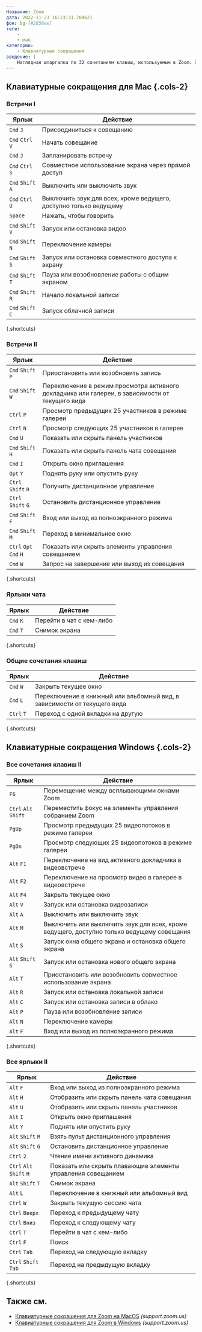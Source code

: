 ```yaml
---
Название: Zoom
дата: 2022-11-23 16:23:31.704621
фон: bg-[#2858ee]
теги:
    -
    - мак
категории:
    - Клавиатурные сокращения
введение: |
    Наглядная шпаргалка по 32 сочетаниям клавиш, используемым в Zoom. Эти сочетания клавиш предназначены для MacOS, для Windows посетите /zoom-windows.
---
```




Клавиатурные сокращения для Mac {.cols-2}
------------------



### Встречи I

Ярлык | Действие
---|---
`Cmd` `J` | Присоединиться к совещанию
`Cmd` `Ctrl` `V` | Начать совещание
`Cmd` `J` | Запланировать встречу
`Cmd` `Ctrl` `S` | Совместное использование экрана через прямой доступ
`Cmd` `Shift` `A` | Выключить или выключить звук
`Cmd` `Ctrl` `U` | Выключить звук для всех, кроме ведущего, доступно только ведущему
`Space` | Нажать, чтобы говорить
`Cmd` `Shift` `V` | Запуск или остановка видео
`Cmd` `Shift` `N` | Переключение камеры
`Cmd` `Shift` `S` | Запуск или остановка совместного доступа к экрану
`Cmd` `Shift` `T` | Пауза или возобновление работы с общим экраном
`Cmd` `Shift` `R` | Начало локальной записи
`Cmd` `Shift` `C` | Запуск облачной записи
{.shortcuts}




### Встречи II

Ярлык | Действие
---|---
`Cmd` `Shift` `P` | Приостановить или возобновить запись
`Cmd` `Shift` `W` | Переключение в режим просмотра активного докладчика или галереи, в зависимости от текущего вида
`Ctrl` `P` | Просмотр предыдущих 25 участников в режиме галереи
`Ctrl` `N` | Просмотр следующих 25 участников в галерее
`Cmd` `U` | Показать или скрыть панель участников
`Cmd` `Shift` `H` | Показать или скрыть панель чата совещания
`Cmd` `I` | Открыть окно приглашения
`Opt` `Y` | Поднять руку или опустить руку
`Ctrl` `Shift` `R` | Получить дистанционное управление
`Ctrl` `Shift` `G` | Остановить дистанционное управление
`Cmd` `Shift` `F` | Вход или выход из полноэкранного режима
`Cmd` `Shift` `M` | Переход в минимальное окно
`Ctrl` `Opt` `Cmd` `H` | Показать или скрыть элементы управления совещанием
`Cmd` `W` | Запрос на завершение или выход из совещания
{.shortcuts}


### Ярлыки чата

Ярлык | Действие
---|---
`Cmd` `K` | Перейти в чат с кем-либо
`Cmd` `T` | Снимок экрана
{.shortcuts}


### Общие сочетания клавиш

Ярлык | Действие
---|---
`Cmd` `W` | Закрыть текущее окно
`Cmd` `L` | Переключение в книжный или альбомный вид, в зависимости от текущего вида
`Ctrl` `T` | Переход с одной вкладки на другую
{.shortcuts}






Клавиатурные сокращения Windows {.cols-2}
------------------



### Все сочетания клавиш II

Ярлык | Действие
---|---
`F6` | Перемещение между всплывающими окнами Zoom
`Ctrl` `Alt` `Shift` | Переместить фокус на элементы управления собранием Zoom
`PgUp` | Просмотр предыдущих 25 видеопотоков в режиме галереи
`PgDn` | Просмотр следующих 25 видеопотоков в режиме галереи
`Alt` `F1` | Переключение на вид активного докладчика в видеовстрече
`Alt` `F2` | Переключение на просмотр видео в галерее в видеовстрече
`Alt` `F4` | Закрыть текущее окно
`Alt` `V` | Запуск или остановка видеозаписи
`Alt` `A` | Выключить или выключить звук
`Alt` `M` | Выключить или выключить звук для всех, кроме ведущего, доступно только ведущему совещания
`Alt` `S` | Запуск окна общего экрана и остановка общего экрана
`Alt` `Shift` `S` | Запуск или остановка нового общего экрана
`Alt` `T` | Приостановить или возобновить совместное использование экрана
`Alt` `R` | Запуск или остановка локальной записи
`Alt` `C` | Запуск или остановка записи в облако
`Alt` `P` | Пауза или возобновление записи
`Alt` `N` | Переключение камеры
`Alt` `F` | Вход или выход из полноэкранного режима
{.shortcuts}





### Все ярлыки II

Ярлык | Действие
---|---
`Alt` `F` | Вход или выход из полноэкранного режима
`Alt` `H` | Отобразить или скрыть панель чата совещания
`Alt` `U` | Отобразить или скрыть панель участников
`Alt` `I` | Открыть окно приглашения
`Alt` `Y` | Поднять или опустить руку
`Alt` `Shift` `R` | Взять пульт дистанционного управления
`Alt` `Shift` `G` | Остановить дистанционное управление
`Ctrl` `2` | Чтение имени активного динамика
`Ctrl` `Alt` `Shift` `H` | Показать или скрыть плавающие элементы управления совещанием
`Alt` `Shift` `T` | Снимок экрана
`Alt` `L` | Переключение в книжный или альбомный вид
`Ctrl` `W` | Закрыть текущую сессию чата
`Ctrl` `Вверх` | Переход к предыдущему чату
`Ctrl` `Вниз` | Переход к следующему чату
`Ctrl` `T` | Перейти в чат с кем-либо
`Ctrl` `F` | Поиск
`Ctrl` `Tab` | Переход на следующую вкладку
`Ctrl` `Shift` `Tab` | Переход на предыдущую вкладку
{.shortcuts}




Также см.
--------
- [Клавиатурные сокращения для Zoom на MacOS](https://support.zoom.us/hc/en-us/articles/205683899-Hot-Keys-and-Keyboard-Shortcuts-for-Zoom) _(support.zoom.us)_
- [Клавиатурные сокращения для Zoom в Windows](https://support.zoom.us/hc/en-us/articles/205683899-Hot-Keys-and-Keyboard-Shortcuts-for-Zoom) _(support.zoom.us)_
